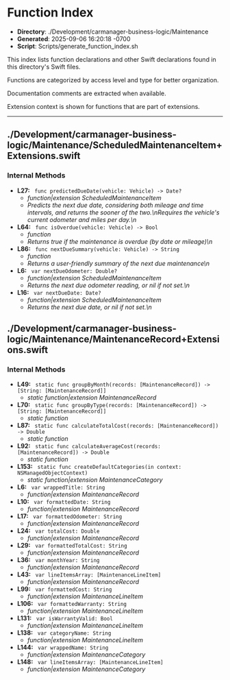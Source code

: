 # Function Index

- **Directory**: ./Development/carmanager-business-logic/Maintenance
- **Generated**: 2025-09-06 16:20:18 -0700
- **Script**: Scripts/generate_function_index.sh

This index lists function declarations and other Swift declarations found in this directory's Swift files.

Functions are categorized by access level and type for better organization.

Documentation comments are extracted when available.

Extension context is shown for functions that are part of extensions.

---

## ./Development/carmanager-business-logic/Maintenance/ScheduledMaintenanceItem+Extensions.swift
### Internal Methods
- **L27:** ` func predictedDueDate(vehicle: Vehicle) -> Date?`
  - *function|extension ScheduledMaintenanceItem*
  - *Predicts the next due date, considering both mileage and time intervals, and returns the sooner of the two.\nRequires the vehicle's current odometer and miles per day.\n*
- **L64:** ` func isOverdue(vehicle: Vehicle) -> Bool`
  - *function*
  - *Returns true if the maintenance is overdue (by date or mileage)\n*
- **L86:** ` func nextDueSummary(vehicle: Vehicle) -> String`
  - *function*
  - *Returns a user-friendly summary of the next due maintenance\n*
- **L6:** ` var nextDueOdometer: Double?`
  - *function|extension ScheduledMaintenanceItem*
  - *Returns the next due odometer reading, or nil if not set.\n*
- **L16:** ` var nextDueDate: Date?`
  - *function|extension ScheduledMaintenanceItem*
  - *Returns the next due date, or nil if not set.\n*

## ./Development/carmanager-business-logic/Maintenance/MaintenanceRecord+Extensions.swift
### Internal Methods
- **L49:** ` static func groupByMonth(records: [MaintenanceRecord]) -> [String: [MaintenanceRecord]]`
  - *static function|extension MaintenanceRecord*
- **L70:** ` static func groupByType(records: [MaintenanceRecord]) -> [String: [MaintenanceRecord]]`
  - *static function*
- **L87:** ` static func calculateTotalCost(records: [MaintenanceRecord]) -> Double`
  - *static function*
- **L92:** ` static func calculateAverageCost(records: [MaintenanceRecord]) -> Double`
  - *static function*
- **L153:** ` static func createDefaultCategories(in context: NSManagedObjectContext)`
  - *static function|extension MaintenanceCategory*
- **L6:** ` var wrappedTitle: String`
  - *function|extension MaintenanceRecord*
- **L10:** ` var formattedDate: String`
  - *function|extension MaintenanceRecord*
- **L17:** ` var formattedOdometer: String`
  - *function|extension MaintenanceRecord*
- **L24:** ` var totalCost: Double`
  - *function|extension MaintenanceRecord*
- **L29:** ` var formattedTotalCost: String`
  - *function|extension MaintenanceRecord*
- **L36:** ` var monthYear: String`
  - *function|extension MaintenanceRecord*
- **L43:** ` var lineItemsArray: [MaintenanceLineItem]`
  - *function|extension MaintenanceRecord*
- **L99:** ` var formattedCost: String`
  - *function|extension MaintenanceLineItem*
- **L106:** ` var formattedWarranty: String`
  - *function|extension MaintenanceLineItem*
- **L131:** ` var isWarrantyValid: Bool`
  - *function|extension MaintenanceLineItem*
- **L138:** ` var categoryName: String`
  - *function|extension MaintenanceLineItem*
- **L144:** ` var wrappedName: String`
  - *function|extension MaintenanceCategory*
- **L148:** ` var lineItemsArray: [MaintenanceLineItem]`
  - *function|extension MaintenanceCategory*

